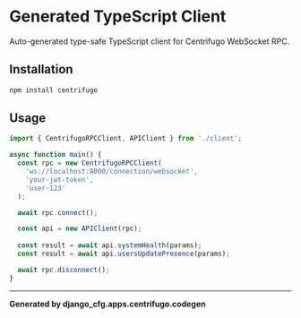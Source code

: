 # Generated TypeScript Client

Auto-generated type-safe TypeScript client for Centrifugo WebSocket RPC.

## Installation

```bash
npm install centrifuge
```

## Usage

```typescript
import { CentrifugoRPCClient, APIClient } from './client';

async function main() {
  const rpc = new CentrifugoRPCClient(
    'ws://localhost:8000/connection/websocket',
    'your-jwt-token',
    'user-123'
  );

  await rpc.connect();

  const api = new APIClient(rpc);
  
  const result = await api.systemHealth(params);
  const result = await api.usersUpdatePresence(params);

  await rpc.disconnect();
}
```

---
**Generated by django_cfg.apps.centrifugo.codegen**